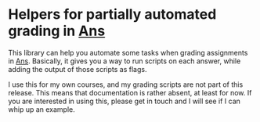 # Helpers for partially automated grading in [Ans](https://ans.app/)

This library can help you automate some tasks when grading assignments in [Ans](https://ans.app/).
Basically, it gives you a way to run scripts on each answer, while adding the output of those scripts as flags.

I use this for my own courses, and my grading scripts are not part of this release.
This means that documentation is rather absent, at least for now.
If you are interested in using this, please get in touch and I will see if I can whip up an example.
